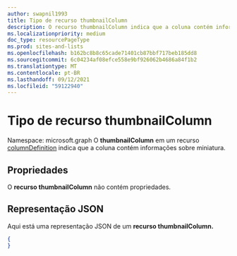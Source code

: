 ```yaml
---
author: swapnil1993
title: Tipo de recurso thumbnailColumn
description: O recurso thumbnailColumn indica que a coluna contém informações sobre miniatura.
ms.localizationpriority: medium
doc_type: resourcePageType
ms.prod: sites-and-lists
ms.openlocfilehash: b162bc8b8c65cade71401cb87bbf717beb185dd8
ms.sourcegitcommit: 6c04234af08efce558e9bf926062b4686a84f1b2
ms.translationtype: MT
ms.contentlocale: pt-BR
ms.lasthandoff: 09/12/2021
ms.locfileid: "59122940"
---
```

# <a name="thumbnailcolumn-resource-type"></a>Tipo de recurso thumbnailColumn

Namespace: microsoft.graph O **thumbnailColumn** em um recurso [columnDefinition](columnDefinition.md) indica que a coluna contém informações sobre miniatura.

## <a name="properties"></a>Propriedades

O **recurso thumbnailColumn** não contém propriedades.

## <a name="json-representation"></a>Representação JSON

Aqui está uma representação JSON de um **recurso thumbnailColumn.**
<!-- { "blockType": "resource", "@odata.type": "microsoft.graph.thumbnailColumn" } -->

```json
{
}
```

